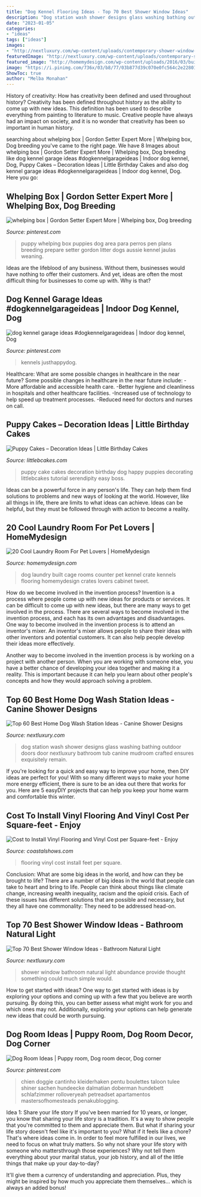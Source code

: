 ```yaml
---
title: "Dog Kennel Flooring Ideas - Top 70 Best Shower Window Ideas"
description: "Dog station wash shower designs glass washing bathing outdoor doors door nextluxury bathroom tub canine mudroom crafted ensures exquisitely remain"
date: "2023-01-05"
categories:
- "ideas"
tags: ["ideas"]
images:
- "http://nextluxury.com/wp-content/uploads/contemporary-shower-window-ideas.jpg"
featuredImage: "http://nextluxury.com/wp-content/uploads/contemporary-shower-window-ideas.jpg"
featured_image: "http://homemydesign.com/wp-content/uploads/2016/03/built-in-dog-cage-in-laundry-room.jpg"
image: "https://i.pinimg.com/736x/03/b8/77/03b877d39c070e0fc564c2e2280191b3.jpg"
ShowToc: true
author: "Melba Monahan"
---
```



History of creativity: How has creativity been defined and used throughout history?
Creativity has been defined throughout history as the ability to come up with new ideas. This definition has been used to describe everything from painting to literature to music. Creative people have always had an impact on society, and it is no wonder that creativity has been so important in human history.

	

		
searching about whelping box | Gordon Setter Expert More | Whelping box, Dog breeding you've came to the right page. We have 8 Images about whelping box | Gordon Setter Expert More | Whelping box, Dog breeding like dog kennel garage ideas #dogkennelgarageideas | Indoor dog kennel, Dog, Puppy Cakes – Decoration Ideas | Little Birthday Cakes and also dog kennel garage ideas #dogkennelgarageideas | Indoor dog kennel, Dog. Here you go:
		
    
## Whelping Box | Gordon Setter Expert More | Whelping Box, Dog Breeding

<img loading=lazy src="https://i.pinimg.com/736x/96/23/e7/9623e7cbba121f1fd5338d90b1ca8fcf.jpg" onerror="this.onerror=null;this.src='https://tse3.mm.bing.net/th?id=OIP.bcoPcWo5JZCiwyRlL8jjAAAAAA&amp;pid=15.1';" alt="whelping box | Gordon Setter Expert More | Whelping box, Dog breeding">

_Source: pinterest.com_

>puppy whelping box puppies dog area para perros pen plans breeding prepare setter gordon litter dogs aussie kennel jaulas weaning. 

	

Ideas are the lifeblood of any business. Without them, businesses would have nothing to offer their customers. And yet, ideas are often the most difficult thing for businesses to come up with. Why is that?

    
## Dog Kennel Garage Ideas #dogkennelgarageideas | Indoor Dog Kennel, Dog

<img loading=lazy src="https://i.pinimg.com/736x/03/b8/77/03b877d39c070e0fc564c2e2280191b3.jpg" onerror="this.onerror=null;this.src='https://tse1.mm.bing.net/th?id=OIP.hKpf1iMip3y8lAXTz0WSCAHaEE&amp;pid=15.1';" alt="dog kennel garage ideas #dogkennelgarageideas | Indoor dog kennel, Dog">

_Source: pinterest.com_

>kennels justhappydog. 

	

Healthcare: What are some possible changes in healthcare in the near future?
Some possible changes in healthcare in the near future include: 
-More affordable and accessible health care. 
-Better hygiene and cleanliness in hospitals and other healthcare facilities. 
-Increased use of technology to help speed up treatment processes. 
-Reduced need for doctors and nurses on call.

    
## Puppy Cakes – Decoration Ideas | Little Birthday Cakes

<img loading=lazy src="http://www.littlebcakes.com/wp-content/uploads/2014/05/Puppy-Cake.jpg" onerror="this.onerror=null;this.src='https://tse3.mm.bing.net/th?id=OIP.OzZjQ2qecddDX5cPEloj8wHaHe&amp;pid=15.1';" alt="Puppy Cakes – Decoration Ideas | Little Birthday Cakes">

_Source: littlebcakes.com_

>puppy cake cakes decoration birthday dog happy puppies decorating littlebcakes tutorial serendipity easy boss. 

	

Ideas can be a powerful force in any person's life. They can help them find solutions to problems and new ways of looking at the world. However, like all things in life, there are limits to what ideas can achieve. Ideas can be helpful, but they must be followed through with action to become a reality.

    
## 20 Cool Laundry Room For Pet Lovers | HomeMydesign

<img loading=lazy src="http://homemydesign.com/wp-content/uploads/2016/03/built-in-dog-cage-in-laundry-room.jpg" onerror="this.onerror=null;this.src='https://tse1.mm.bing.net/th?id=OIP.bURCXGbPU6aTvyQiWcJlxAHaLH&amp;pid=15.1';" alt="20 Cool Laundry Room For Pet Lovers | HomeMydesign">

_Source: homemydesign.com_

>dog laundry built cage rooms counter pet kennel crate kennels flooring homemydesign crates lovers cabinet tweet. 

	

How do we become involved in the invention process?
Invention is a process where people come up with new ideas for products or services. It can be difficult to come up with new ideas, but there are many ways to get involved in the process. There are several ways to become involved in the invention process, and each has its own advantages and disadvantages.
One way to become involved in the invention process is to attend an inventor's mixer. An inventor's mixer allows people to share their ideas with other inventors and potential customers. It can also help people develop their ideas more effectively.

Another way to become involved in the invention process is by working on a project with another person. When you are working with someone else, you have a better chance of developing your idea together and making it a reality. This is important because it can help you learn about other people's concepts and how they would approach solving a problem.

    
## Top 60 Best Home Dog Wash Station Ideas - Canine Shower Designs

<img loading=lazy src="http://nextluxury.com/wp-content/uploads/dog-bathing-station-ideas-with-glass-doors.jpg" onerror="this.onerror=null;this.src='https://tse4.mm.bing.net/th?id=OIP.uX-ZTYwals1Z0Sso13f_DgHaJQ&amp;pid=15.1';" alt="Top 60 Best Home Dog Wash Station Ideas - Canine Shower Designs">

_Source: nextluxury.com_

>dog station wash shower designs glass washing bathing outdoor doors door nextluxury bathroom tub canine mudroom crafted ensures exquisitely remain. 

	

If you're looking for a quick and easy way to improve your home, then DIY ideas are perfect for you! With so many different ways to make your home more energy efficient, there is sure to be an idea out there that works for you. Here are 5 easyDIY projects that can help you keep your home warm and comfortable this winter.

    
## Cost To Install Vinyl Flooring And Vinyl Cost Per Square-feet - Enjoy

<img loading=lazy src="https://coastalshows.com/wp-content/uploads/2018/09/de07501ec0ff7ecd4ea4e9b63a2c85b5.jpg" onerror="this.onerror=null;this.src='https://tse1.mm.bing.net/th?id=OIP.oGurVRiu8BP5vnQyCHXuxQHaN3&amp;pid=15.1';" alt="Cost to Install Vinyl Flooring and Vinyl Cost per Square-feet - Enjoy">

_Source: coastalshows.com_

>flooring vinyl cost install feet per square. 

	

Conclusion: What are some big ideas in the world, and how can they be brought to life?
There are a number of big ideas in the world that people can take to heart and bring to life. People can think about things like climate change, increasing wealth inequality, racism and the opioid crisis. Each of these issues has different solutions that are possible and necessary, but they all have one commonality: They need to be addressed head-on.

    
## Top 70 Best Shower Window Ideas - Bathroom Natural Light

<img loading=lazy src="http://nextluxury.com/wp-content/uploads/contemporary-shower-window-ideas.jpg" onerror="this.onerror=null;this.src='https://tse2.mm.bing.net/th?id=OIP.GiCv_535-3gvu_vHADWiEAAAAA&amp;pid=15.1';" alt="Top 70 Best Shower Window Ideas - Bathroom Natural Light">

_Source: nextluxury.com_

>shower window bathroom natural light abundance provide thought something could much simple would. 

	

How to get started with ideas?
One way to get started with ideas is by exploring your options and coming up with a few that you believe are worth pursuing. By doing this, you can better assess what might work for you and which ones may not. Additionally, exploring your options can help generate new ideas that could be worth pursuing.

    
## Dog Room Ideas | Puppy Room, Dog Room Decor, Dog Corner

<img loading=lazy src="https://i.pinimg.com/736x/ab/44/89/ab44891f21685b91509ab670d6f4eab6.jpg" onerror="this.onerror=null;this.src='https://tse3.mm.bing.net/th?id=OIP.2-VNEambej30tWHwIfE4HwHaJ4&amp;pid=15.1';" alt="Dog Room Ideas | Puppy room, Dog room decor, Dog corner">

_Source: pinterest.com_

>chien doggie cantinho kleiderhaken pentu boulettes taloon tulee shiner sachen hundeecke dalmatian doberman hundebett schlafzimmer rolloveryeah petreadset apartamentos mastersofhomesteads penakublogging. 

	

Idea 1: Share your life story
If you've been married for 10 years, or longer, you know that sharing your life story is a tradition. It's a way to show people that you're committed to them and appreciate them. But what if sharing your life story doesn't feel like it's important to you? What if it feels like a chore?
That's where ideas come in. In order to feel more fulfilled in our lives, we need to focus on what truly matters. So why not share your life story with someone who mattersthrough those experiences? Why not tell them everything about your marital status, your job history, and all of the little things that make up your day-to-day?

It'll give them a currency of understanding and appreciation. Plus, they might be inspired by how much you appreciate them themselves... which is always an added bonus!

